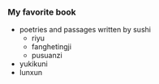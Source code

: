 ### My favorite book
- poetries and passages written by sushi
  * riyu
  * fanghetingji
  * pusuanzi
- yukikuni
- lunxun

